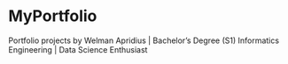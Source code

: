 # MyPortfolio
Portfolio projects by Welman Apridius | Bachelor’s Degree (S1) Informatics Engineering | Data Science Enthusiast
